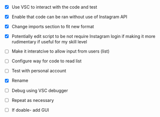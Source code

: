 - [x] Use VSC to interact with the code and test
- [x] Enable that code can be ran without use of Instagram API
- [x] Change imports section to fit new format
- [x] Potentially edit script to be not require Instagram login if making it more rudimentary if useful for my skill level
- [ ] Make it interatcive to allow input from users (list)
- [ ] Configure way for code to read list
- [ ] Test with personal account
- [x] Rename
- [ ] Debug using VSC debugger
- [ ] Repeat as necessary
- [ ] If doable- add GUI
      

